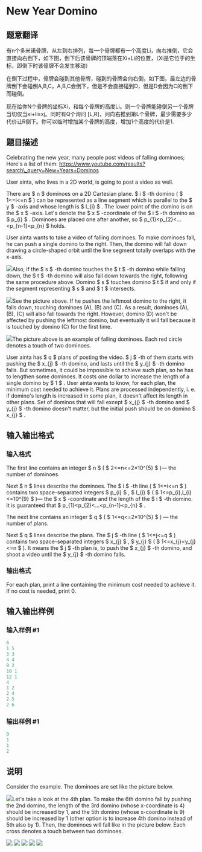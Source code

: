 # New Year Domino

## 题意翻译

有n个多米诺骨牌，从左到右排列，每一个骨牌都有一个高度Li，向右推倒，它会直接向右倒下，如下图，倒下后该骨牌的顶端落在Xi+Li的位置，（Xi是它位于的坐标，即倒下时该骨牌不会发生移动）

在倒下过程中，骨牌会碰到其他骨牌，碰到的骨牌会向右倒，如下图，最左边的骨牌倒下会碰倒A,B,C，A,B,C会倒下，但是不会直接碰到D，但是D会因为C的倒下而碰倒。

现在给你N个骨牌的坐标Xi，和每个骨牌的高度Li。则一个骨牌能碰倒另一个骨牌当切仅当xi+li≥xj。同时有Q个询问 [L,R]，问向右推到第L个骨牌，最少需要多少代价让R倒下。你可以临时增加某个骨牌的高度，增加1个高度的代价是1.

## 题目描述

Celebrating the new year, many people post videos of falling dominoes; Here's a list of them: https://www.youtube.com/results?search\_query=New+Years+Dominos

User ainta, who lives in a 2D world, is going to post a video as well.

There are $ n $ dominoes on a 2D Cartesian plane. $ i $ -th domino ( $ 1<=i<=n $ ) can be represented as a line segment which is parallel to the $ y $ -axis and whose length is $ l_{i} $ . The lower point of the domino is on the $ x $ -axis. Let's denote the $ x $ -coordinate of the $ i $ -th domino as $ p_{i} $ . Dominoes are placed one after another, so $ p_{1}&lt;p_{2}&lt;...&lt;p_{n-1}&lt;p_{n} $ holds.

User ainta wants to take a video of falling dominoes. To make dominoes fall, he can push a single domino to the right. Then, the domino will fall down drawing a circle-shaped orbit until the line segment totally overlaps with the x-axis.

![](https://cdn.luogu.com.cn/upload/vjudge_pic/CF500E/1cd8bce76e7268e84c7286ca2b5288f25521c70b.png)Also, if the $ s $ -th domino touches the $ t $ -th domino while falling down, the $ t $ -th domino will also fall down towards the right, following the same procedure above. Domino $ s $ touches domino $ t $ if and only if the segment representing $ s $ and $ t $ intersects.

![](https://cdn.luogu.com.cn/upload/vjudge_pic/CF500E/3f86ba9201ab03c6c9c4c879a8ca9ea2e8677f8f.png)See the picture above. If he pushes the leftmost domino to the right, it falls down, touching dominoes (A), (B) and (C). As a result, dominoes (A), (B), (C) will also fall towards the right. However, domino (D) won't be affected by pushing the leftmost domino, but eventually it will fall because it is touched by domino (C) for the first time.

![](https://cdn.luogu.com.cn/upload/vjudge_pic/CF500E/73c30bfd9b8a146d5c8d1eb8ad442e5fc6ef6a23.png)The picture above is an example of falling dominoes. Each red circle denotes a touch of two dominoes.

User ainta has $ q $ plans of posting the video. $ j $ -th of them starts with pushing the $ x_{j} $ -th domino, and lasts until the $ y_{j} $ -th domino falls. But sometimes, it could be impossible to achieve such plan, so he has to lengthen some dominoes. It costs one dollar to increase the length of a single domino by $ 1 $ . User ainta wants to know, for each plan, the minimum cost needed to achieve it. Plans are processed independently, i. e. if domino's length is increased in some plan, it doesn't affect its length in other plans. Set of dominos that will fall except $ x_{j} $ -th domino and $ y_{j} $ -th domino doesn't matter, but the initial push should be on domino $ x_{j} $ .

## 输入输出格式

### 输入格式

The first line contains an integer $ n $ ( $ 2<=n<=2×10^{5} $ )— the number of dominoes.

Next $ n $ lines describe the dominoes. The $ i $ -th line ( $ 1<=i<=n $ ) contains two space-separated integers $ p_{i} $ , $ l_{i} $ ( $ 1<=p_{i},l_{i}<=10^{9} $ )— the $ x $ -coordinate and the length of the $ i $ -th domino. It is guaranteed that $ p_{1}&lt;p_{2}&lt;...&lt;p_{n-1}&lt;p_{n} $ .

The next line contains an integer $ q $ ( $ 1<=q<=2×10^{5} $ ) — the number of plans.

Next $ q $ lines describe the plans. The $ j $ -th line ( $ 1<=j<=q $ ) contains two space-separated integers $ x_{j} $ , $ y_{j} $ ( $ 1<=x_{j}&lt;y_{j}<=n $ ). It means the $ j $ -th plan is, to push the $ x_{j} $ -th domino, and shoot a video until the $ y_{j} $ -th domino falls.

### 输出格式

For each plan, print a line containing the minimum cost needed to achieve it. If no cost is needed, print 0.

## 输入输出样例

### 输入样例 #1

```cpp
6
1 5
3 3
4 4
9 2
10 1
12 1
4
1 2
2 4
2 5
2 6

```
### 输出样例 #1

```cpp
0
1
1
2

```
## 说明

Consider the example. The dominoes are set like the picture below.

![](https://cdn.luogu.com.cn/upload/vjudge_pic/CF500E/69189c949bbf1e3980e2fd50301d969359a4096f.png)Let's take a look at the 4th plan. To make the 6th domino fall by pushing the 2nd domino, the length of the 3rd domino (whose x-coordinate is 4) should be increased by 1, and the 5th domino (whose x-coordinate is 9) should be increased by 1 (other option is to increase 4th domino instead of 5th also by 1). Then, the dominoes will fall like in the picture below. Each cross denotes a touch between two dominoes.

![](https://cdn.luogu.com.cn/upload/vjudge_pic/CF500E/6a17a43a3d05b4fceb521113b22deae344f88b4a.png) ![](https://cdn.luogu.com.cn/upload/vjudge_pic/CF500E/a58f494f30ab4662cf64a0b15656a9dc77793371.png) ![](https://cdn.luogu.com.cn/upload/vjudge_pic/CF500E/b71e767b3c7cf778590e571800dc614fef82da50.png) ![](https://cdn.luogu.com.cn/upload/vjudge_pic/CF500E/c0207539620df6be43ff32b6c6c47fe615cfd5fd.png) ![](https://cdn.luogu.com.cn/upload/vjudge_pic/CF500E/8f6e8505e7e0c11feeece111e6108210f04cb5d4.png)

